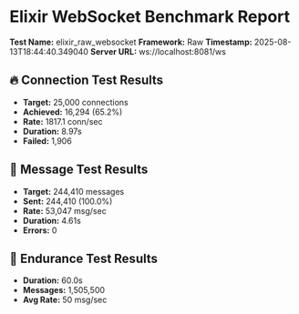 # Elixir WebSocket Benchmark Report

**Test Name:** elixir_raw_websocket
**Framework:** Raw
**Timestamp:** 2025-08-13T18:44:40.349040
**Server URL:** ws://localhost:8081/ws

## 🔥 Connection Test Results

- **Target:** 25,000 connections
- **Achieved:** 16,294 (65.2%)
- **Rate:** 1817.1 conn/sec
- **Duration:** 8.97s
- **Failed:** 1,906

## 🌊 Message Test Results

- **Target:** 244,410 messages
- **Sent:** 244,410 (100.0%)
- **Rate:** 53,047 msg/sec
- **Duration:** 4.61s
- **Errors:** 0

## 💪 Endurance Test Results

- **Duration:** 60.0s
- **Messages:** 1,505,500
- **Avg Rate:** 50 msg/sec

